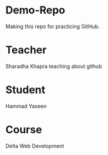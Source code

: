 # Demo-Repo

Making this repo for practicing GitHub.

# Teacher

Sharadha Khapra teaching about github

# Student

Hammad Yaseen

# Course

Delta Web Development
